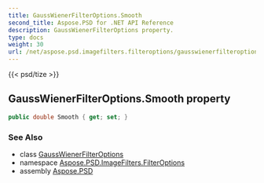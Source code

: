 ```yaml
---
title: GaussWienerFilterOptions.Smooth
second_title: Aspose.PSD for .NET API Reference
description: GaussWienerFilterOptions property. 
type: docs
weight: 30
url: /net/aspose.psd.imagefilters.filteroptions/gausswienerfilteroptions/smooth/
---
```

{{< psd/tize >}}
## GaussWienerFilterOptions.Smooth property

```csharp
public double Smooth { get; set; }
```

### See Also

* class [GaussWienerFilterOptions](../)
* namespace [Aspose.PSD.ImageFilters.FilterOptions](../../gausswienerfilteroptions/)
* assembly [Aspose.PSD](../../../)


